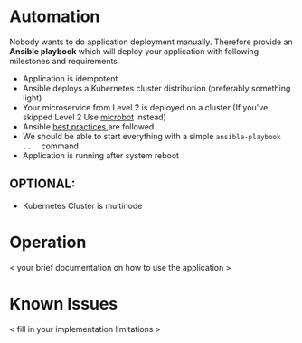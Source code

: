 # Automation

Nobody wants to do application deployment manually. Therefore provide an **Ansible playbook** which will deploy your application with following milestones and requirements

- Application is idempotent
- Ansible deploys a Kubernetes cluster distribution (preferably something light)
- Your microservice from Level 2 is deployed on a cluster (If you've skipped Level 2 Use [microbot](https://hub.docker.com/r/dontrebootme/microbot/) instead)
- Ansible [best practices ](https://docs.ansible.com/ansible/2.8/user_guide/playbooks_best_practices.html#best-practices) are followed
- We should be able to start everything with a simple `ansible-playbook ... ` command
- Application is running after system reboot

## OPTIONAL:
- Kubernetes Cluster is multinode

# Operation
< your brief documentation on how to use the application >

# Known Issues
< fill in your implementation limitations >